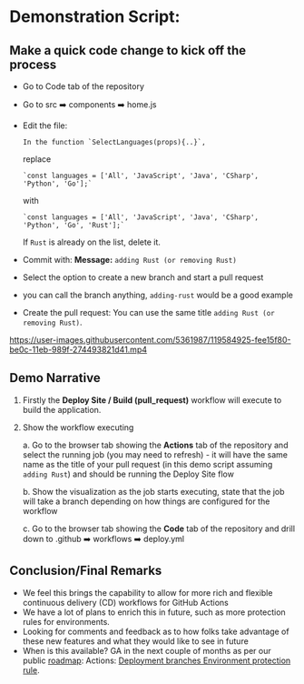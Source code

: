# Demonstration Script:


## Make a quick code change to kick off the process

- Go to Code tab of the repository
- Go to src ➡️ components ➡️ home.js
- Edit the file:

      In the function `SelectLanguages(props){..}`, 

    replace 

      `const languages = ['All', 'JavaScript', 'Java', 'CSharp', 'Python', 'Go'];`

    with

      `const languages = ['All', 'JavaScript', 'Java', 'CSharp', 'Python', 'Go', 'Rust'];`

     If `Rust` is already on the list, delete it.

- Commit with:
**Message:** `adding Rust (or removing Rust)`
- Select the option to create a new branch and start a pull request
- you can call the branch anything, `adding-rust` would be a good example
- Create the pull request: You can use the same title `adding Rust (or removing Rust)`. 


https://user-images.githubusercontent.com/5361987/119584925-fee15f80-be0c-11eb-989f-274493821d41.mp4



## Demo Narrative

1. Firstly the **Deploy Site / Build (pull_request)** workflow will execute to build the application.
2. Show the workflow executing
 
      a. Go to the browser tab showing the **Actions** tab of the repository and select the running job (you may need to refresh) - it will have the same name as the title of your pull request (in this demo script assuming `adding Rust`) and should be running the Deploy Site flow
      
     b. Show the visualization as the job starts executing, state that the job will take a branch depending on how things are configured for the workflow
     
     c. Go to the browser tab showing the **Code** tab of the repository and drill down to  .github ➡️ workflows ➡️ deploy.yml





## Conclusion/Final Remarks
- We feel this brings the capability to allow for more rich and flexible continuous delivery (CD) workflows for GitHub Actions
- We have a lot of plans to enrich this in future, such as more protection rules for environments.
- Looking for comments and feedback as to how folks take advantage of these new features and what they would like to see in future
- When is this available? GA in the next couple of months as per our public [roadmap](https://github.com/github/roadmap/projects/1): Actions: [Deployment branches Environment protection rule](https://github.com/github/roadmap/issues/164).
